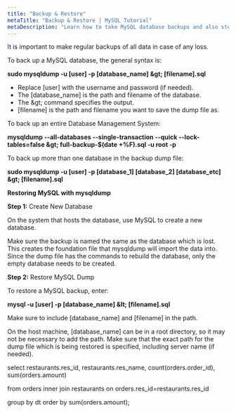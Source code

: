 ```yaml
---
title: "Backup & Restore"
metaTitle: "Backup & Restore | MySQL Tutorial"
metaDescription: "Learn how to take MySQL database backups and also step by step commands on how to restore a database in MySQL"
---
```


It is important to make regular backups of all data in case of any loss.

To back up a MySQL database, the general syntax is:

**sudo mysqldump -u [user] -p [database_name] \&gt; [filename].sql**

- Replace [user] with the username and password (if needed).
- The [database_name] is the path and filename of the database.
- The \&gt; command specifies the output.
- [filename] is the path and filename you want to save the dump file as.

To back up an entire Database Management System:

**mysqldump --all-databases --single-transaction --quick --lock-tables=false \&gt; full-backup-$(date +%F).sql -u root -p**

To back up more than one database in the backup dump file:

**sudo mysqldump -u [user] -p [database_1] [database_2] [database_etc] \&gt; [filename].sql**

**Restoring MySQL with mysqldump**

**Step 1:** Create New Database

On the system that hosts the database, use MySQL to create a new database.

Make sure the backup is named the same as the database which is lost. This creates the foundation file that mysqldump will import the data into. Since the dump file has the commands to rebuild the database, only the empty database needs to be created.

**Step 2:** Restore MySQL Dump

To restore a MySQL backup, enter:

**mysql -u [user] -p [database_name] \&lt; [filename].sql**

Make sure to include [database_name] and [filename] in the path.

On the host machine, [database_name] can be in a root directory, so it may not be necessary to add the path. Make sure that the exact path for the dump file which is being restored is specified, including server name (if needed).

select restaurants.res_id, restaurants.res_name, count(orders.order_id), sum(orders.amount)

from orders inner join restaurants on orders.res_id=restaurants.res_id

group by dt order by sum(orders.amount);
